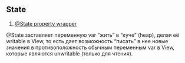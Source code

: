  ## State

 1. [@State property wrapper](https://www.hackingwithswift.com/quick-start/swiftui/what-is-the-state-property-wrapper)
 
 @State заставляет переменную var “жить” в “куче” (heap), делая её writable в View, то есть дает возможность “писать” в нее новые значения в противоположность обычным переменным var в View, которые являются unwritable (только для чтения).

